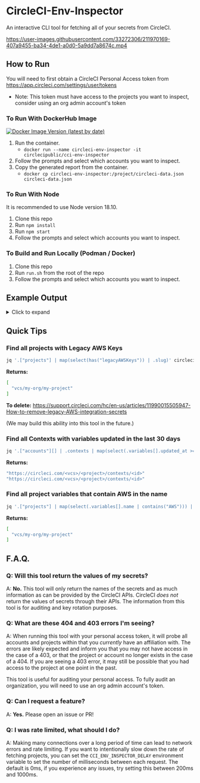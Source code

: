 # CircleCI-Env-Inspector

An interactive CLI tool for fetching all of your secrets from CircleCI.

https://user-images.githubusercontent.com/33272306/211970169-407a9455-ba34-4de1-a0d0-5a9dd7a8674c.mp4

## How to Run

You will need to first obtain a CircleCI Personal Access token from https://app.circleci.com/settings/user/tokens

- Note: This token must have access to the projects you want to inspect, consider using an org admin account's token

### To Run With DockerHub Image

[![Docker Image Version (latest by date)](https://img.shields.io/docker/v/circlecipublic/cci-env-inspector?logo=docker)](https://hub.docker.com/r/circlecipublic/cci-env-inspector/tags)

1. Run the container.
   - `docker run --name circleci-env-inspector -it circlecipublic/cci-env-inspector`
2. Follow the prompts and select which accounts you want to inspect.
3. Copy the generated report from the container.
   - `docker cp circleci-env-inspector:/project/circleci-data.json circleci-data.json`

### To Run With Node

It is recommended to use Node version 18.10.

1. Clone this repo
2. Run `npm install`
3. Run `npm start`
4. Follow the prompts and select which accounts you want to inspect.

### To Build and Run Locally (Podman / Docker)

1. Clone this repo
2. Run `run.sh` from the root of the repo
3. Follow the prompts and select which accounts you want to inspect.

## Example Output

<details>
  <summary>Click to expand</summary>
  
```js
{
  user: {
    name: 'The authenticated user',
    login: 'my-user',
    id: 'xxxxxxxx-yyyy-xxxx-yyyy-xxxxxxxxxxxx',
  },
  accounts: [
    {
      name: 'Account Name',
      id: 'xxxxxxxx-yyyy-xxxx-yyyy-xxxxxxxxxxxx',
      vcstype: 'github',
      contexts: [
        {
          name: 'my-context',
          id: 'xxxxxxxx-yyyy-xxxx-yyyy-xxxxxxxxxxxx',
          created_at: '2023-01-30T03:13:05.765Z',
          url: 'https://circleci.com/<slug>/contexts/my-context-id',
          variables:  [
            {
              variable: 'MY_SECRET',
              updated_at: '2023-01-30T03:13:05.765Z',
              context_id: 'xxxxxxxx-yyyy-xxxx-yyyy-xxxxxxxxxxxx',
              created_at: '2023-01-30T03:13:05.765Z',
            }
          ]
        }
      ],
    }
  ],
  projects: [
    id: 'xxxxxxxx-yyyy-xxxx-yyyy-xxxxxxxxxxxx',
    name: 'my-project',
    slug: 'vcs/my-org/my-project',
    variables: [{
      name: 'MY_SECRET',
      value: 'xxxxABC',
    }],
    keys: [
      {
        type: 'deploy-key | github-user-key',
        preferred: true,
        created_at: '2023-01-30T03:13:05.765Z',
        public_key: 'XXX',
        fingerprint: 'XXX',
      }
    ],
    legacyAWSKeys: {
      access_key_id: 'xxx',
      secret_access_key: 'xxx',
    }
  ]
}
```

</details>

## Quick Tips

### Find all projects with Legacy AWS Keys

```bash
jq '.["projects"] | map(select(has("legacyAWSKeys")) | .slug)' circleci-data.json
```

**Returns:**

```bash
[
  "vcs/my-org/my-project"
]
```

**To delete:** https://support.circleci.com/hc/en-us/articles/11990015505947-How-to-remove-legacy-AWS-integration-secrets

(We may build this ability into this tool in the future.)

### Find all Contexts with variables updated in the last 30 days

```bash
jq '.["accounts"][] | .contexts | map(select(.variables[].updated_at >= (now - 302460*60 | strftime("%Y-%m-%dT%H:%M:%SZ")))) | .[].url' circleci-data.json
```

**Returns:**

```bash
"https://circleci.com/<vcs>/<project>/contexts/<id>"
"https://circleci.com/<vcs>/<project>/contexts/<id>"
```

### Find all project variables that contain AWS in the name

```bash
jq '.["projects"] | map(select(.variables[].name | contains("AWS"))) | .[].slug' circleci-data.json
```

**Returns:**

```bash
[
  "vcs/my-org/my-project"
]
```

## F.A.Q.

### Q: Will this tool return the values of my secrets?

A: **No.** This tool will only return the names of the secrets and as much information as can be provided by the CircleCI APIs. CircleCI _does not_ return the values of secrets through their APIs. The information from this tool is for auditing and key rotation purposes.

### Q: What are these 404 and 403 errors I'm seeing?

A: When running this tool with your personal access token, it will probe all accounts and projects within that you _currently_ have an affiliation with. The errors are likely expected and inform you that you may not have access in the case of a 403, or that the project or account no longer exists in the case of a 404. If you are seeing a 403 error, it may still be possible that you had access to the project at one point in the past.

This tool is useful for auditing your personal access. To fully audit an organization, you will need to use an org admin account's token.

### Q: Can I request a feature?

A: **Yes.** Please open an issue or PR!

### Q: I was rate limited, what should I do?

A: Making many connections over a long period of time can lead to network errors and rate limiting. If you want to intentionally slow down the rate of fetching projects, you can set the `CCI_ENV_INSPECTOR_DELAY` environment variable to set the number of milliseconds between each request. The default is 0ms, if you experience any issues, try setting this between 200ms and 1000ms.
